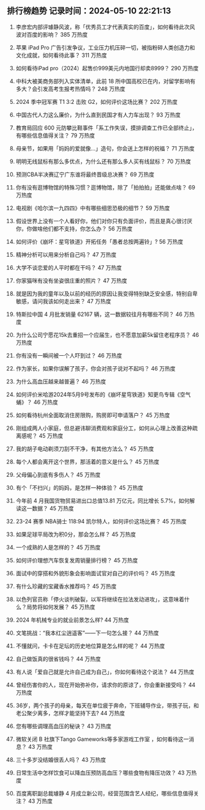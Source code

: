 
## 排行榜趋势 记录时间：2024-05-10 22:21:13
  
  1. 李彦宏内部评璩静风波，称「优秀员工才代表真实的百度」，如何看待此次风波对百度的影响？ 385 万热度
    
  2. 苹果 iPad Pro 广告引发争议，工业压力机压碎一切，被指粉碎人类创造力和文化成就，如何看待此事？ 311 万热度
    
  3. 如何看待iPad pro（2024）起售价999美元内地国行却卖8999？ 290 万热度
    
  4. 中科大被美商务部列入实体清单，此前 18 所中国高校已在内，对留学影响有多大？会引发高考生报考热情吗？ 248 万热度
    
  5. 2024 季中冠军赛 T1 3:2 击败 G2，如何评价这场比赛？ 202 万热度
    
  6. 中国古代人力这么廉价，为什么直到民国才有人力车出现？ 93 万热度
    
  7. 教育局回应 600 元防攀比鞋事件「系工作失误，摸排调查工作已全部终止」，有哪些信息值得关注？ 79 万热度
    
  8. 母亲节，如果用「妈妈的爱就像...」造句，你会送上怎样的祝福？ 71 万热度
    
  9. 明明无线鼠标有那么多优点，为什么还有那么多人买有线鼠标？ 70 万热度
    
  10. 预测CBA半决赛辽宁广东谁将最终晋级总决赛？ 69 万热度
    
  11. 你有没有逛博物馆的特殊习惯？逛博物馆，除了「拍拍拍」还能做点啥？ 69 万热度
    
  12. 电视剧《哈尔滨一九四四》中有哪些细思恐极的细节？ 59 万热度
    
  13. 假设世界上没有一个人看好你，他们对你只有负面评价，而且是真心很讨厌你，你做啥他们都不支持，你怎么办？ 56 万热度
    
  14. 如何评价《崩坏：星穹铁道》开拓任务「愚者总按两遍铃」? 56 万热度
    
  15. 精神分析可以用来分析自己吗？ 47 万热度
    
  16. 大学不谈恋爱的人平时都在干吗？ 47 万热度
    
  17. 你家猫咪有没有坐姿很庄重的照片？ 47 万热度
    
  18. 就是因为我的童年以及以前的经历的原因让我变得特别缺乏安全感，特别自卑敏感，请问我该如何走出来？ 47 万热度
    
  19. 特斯拉中国 4 月批发销量 62167 辆，这一数据较往月有哪些不同？ 46 万热度
    
  20. 为什么公司宁愿花15k去重招一个应届生，也不愿意加薪5k留住老程序员？ 46 万热度
    
  21. 你有没有一瞬间被一个人吓到过？ 46 万热度
    
  22. 作为家长，如果你误解了孩子，你会对孩子说对不起吗？ 46 万热度
    
  23. 为什么高血压越来越普遍？ 46 万热度
    
  24. 如何评价米哈游2024年5月9号发布的《崩坏星穹铁道》知更鸟专辑《空气蛹》？ 46 万热度
    
  25. 如何看待杭州全面取消住房限购，购房即可申请落户？ 45 万热度
    
  26. 刚组成两人小家庭，但总避讳聊消费观和家庭分工，如何从心理上改善这种疏离感呢？ 45 万热度
    
  27. 我的胡子电动剃须刀刮不干净，有其他方法么？ 45 万热度
    
  28. 每个人都会离开这个世界，那活着的意义是什么？ 45 万热度
    
  29. 父母偏心到底有多伤人？ 45 万热度
    
  30. 有个「不扫兴」的妈妈，是怎样一种体验？ 45 万热度
    
  31. 今年前 4 月我国货物贸易进出口总值13.81 万亿元，同比增长 5.7%，如何解读这一数据？ 45 万热度
    
  32. 23-24 赛季 NBA骑士 118:94 凯尔特人，如何评价这场比赛？ 45 万热度
    
  33. 如果足球平局改为积0分，那会怎么样？ 45 万热度
    
  34. 一个成熟的人是怎样的？ 45 万热度
    
  35. 如何评价理想汽车恢复发周销量排行榜？ 45 万热度
    
  36. 面试中的穿搭和外貌形象会影响面试官对自己的评价吗？ 45 万热度
    
  37. 有什么珍藏的宝藏香水推荐吗？ 45 万热度
    
  38. 以色列官员称「停火谈判破裂，以军将继续在拉法发动进攻」，这意味着什么？局势将如何发展？ 45 万热度
    
  39. 2024 年机械专业的就业前景怎么样? 44 万热度
    
  40. 文笔挑战：“我本红尘逍遥客”——下一句怎么接？ 44 万热度
    
  41. 不懂就问，卡卡在足坛的历史地位算是怎么样的呢？ 44 万热度
    
  42. 自己做饭真的很省钱吗？ 44 万热度
    
  43. 有人说「爱自己就是允许自己成为自己」，你如何看待这个说法？ 44 万热度
    
  44. 曾经伤害你的人，现在开始弥补你，请求你的原谅了，你会重新接受吗？ 44 万热度
    
  45. 36岁，两个孩子的母亲，每天在单位疲于奔命，下班辅导作业，带孩子玩，和老公聚少离多，怎样才能坚持下去? 44 万热度
    
  46. 您有哪些调理高血压的秘诀？ 43 万热度
    
  47. 微软关闭 B 社旗下Tango Gameworks等多家游戏工作室  ，如何看待这一消息？ 43 万热度
    
  48. 三十多岁没结婚很丢人吗？ 43 万热度
    
  49. 日常生活中怎样饮食可以降血压预防高血压？哪些食物有降压功效？ 43 万热度
    
  50. 百度离职副总裁璩静 4 月成立新公司，经营范围含艺人经纪，哪些信息值得关注？ 43 万热度
    